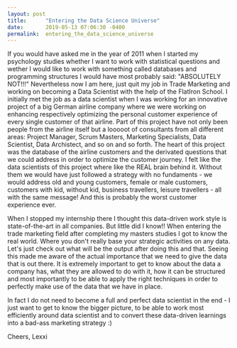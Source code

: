 ```yaml
---
layout: post
title:      "Entering the Data Science Universe"
date:       2019-05-13 07:06:30 -0400
permalink:  entering_the_data_science_universe
---
```



If you would have asked me in the year of 2011 when I started my psychology studies whether I want to work with statistical questions and wether I would like to work with something called databases and programming structures I would have most probably said: "ABSOLUTELY NOT!!!"
Nevertheless now I am here, just quit my job in Trade Marketing and working on becoming a Data Scientist with the help of the FlatIron School. I initially met the job as a data scientist when I was working for an innovative project of a big German airline company where we were working on enhancing respectively optimizing the personal customer experience of every single customer of that airline. Part of this project have not only been people from the airline itself but a looooot of consultants from all different areas: Project Manager, Scrum Masters, Marketing Specialists, Data Scientist, Data Archistect, and so on and so forth. The heart of this project was the database of the airline customers and the derivated questions that we could address in order to optimize the customer journey. I felt like the data scientists of this project where like the REAL brain behind it. Without them we would have just followed a strategy with no fundaments - we would address old and young customers, female or male customers, customers with kid, without kid, business travellers, leisure travellers - all with the same message! And this is probably the worst customer experience ever.

When I stopped my internship there I thought this data-driven work style is state-of-the-art in all companies. But little did I know!! When entering the trade marketing field after completing my masters studies I got to know the real world. Where you don't really base your strategic activities on any data. Let's just check out what will be the output after doing this and that. Seeing this made me aware of the actual importance that we need to give the data that is out there. It is extremely important to get to know about the data a company has, what they are allowed to do with it, how it can be structured and most importantly to be able to apply the right techniques in order to perfectly make use of the data that we have in place.

In fact I do not need to become a full and perfect data scientist in the end - I just want to get to know the bigger picture, to be able to work most efficiently around data scientist and to convert these data-driven learnings into a bad-ass marketing strategy :) 

Cheers,
Lexxi
```

